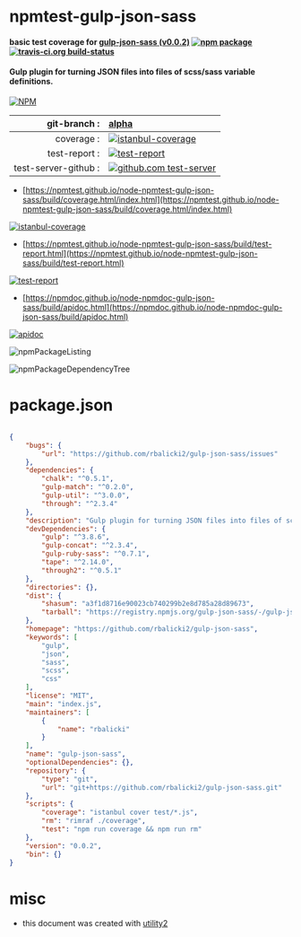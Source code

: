 # npmtest-gulp-json-sass

#### basic test coverage for  [gulp-json-sass (v0.0.2)](https://github.com/rbalicki2/gulp-json-sass)  [![npm package](https://img.shields.io/npm/v/npmtest-gulp-json-sass.svg?style=flat-square)](https://www.npmjs.org/package/npmtest-gulp-json-sass) [![travis-ci.org build-status](https://api.travis-ci.org/npmtest/node-npmtest-gulp-json-sass.svg)](https://travis-ci.org/npmtest/node-npmtest-gulp-json-sass)

#### Gulp plugin for turning JSON files into files of scss/sass variable definitions.

[![NPM](https://nodei.co/npm/gulp-json-sass.png?downloads=true&downloadRank=true&stars=true)](https://www.npmjs.com/package/gulp-json-sass)

| git-branch : | [alpha](https://github.com/npmtest/node-npmtest-gulp-json-sass/tree/alpha)|
|--:|:--|
| coverage : | [![istanbul-coverage](https://npmtest.github.io/node-npmtest-gulp-json-sass/build/coverage.badge.svg)](https://npmtest.github.io/node-npmtest-gulp-json-sass/build/coverage.html/index.html)|
| test-report : | [![test-report](https://npmtest.github.io/node-npmtest-gulp-json-sass/build/test-report.badge.svg)](https://npmtest.github.io/node-npmtest-gulp-json-sass/build/test-report.html)|
| test-server-github : | [![github.com test-server](https://npmtest.github.io/node-npmtest-gulp-json-sass/GitHub-Mark-32px.png)](https://npmtest.github.io/node-npmtest-gulp-json-sass/build/app/index.html) | | build-artifacts : | [![build-artifacts](https://npmtest.github.io/node-npmtest-gulp-json-sass/glyphicons_144_folder_open.png)](https://github.com/npmtest/node-npmtest-gulp-json-sass/tree/gh-pages/build)|

- [https://npmtest.github.io/node-npmtest-gulp-json-sass/build/coverage.html/index.html](https://npmtest.github.io/node-npmtest-gulp-json-sass/build/coverage.html/index.html)

[![istanbul-coverage](https://npmtest.github.io/node-npmtest-gulp-json-sass/build/screenCapture.buildCi.browser.%252Ftmp%252Fbuild%252Fcoverage.lib.html.png)](https://npmtest.github.io/node-npmtest-gulp-json-sass/build/coverage.html/index.html)

- [https://npmtest.github.io/node-npmtest-gulp-json-sass/build/test-report.html](https://npmtest.github.io/node-npmtest-gulp-json-sass/build/test-report.html)

[![test-report](https://npmtest.github.io/node-npmtest-gulp-json-sass/build/screenCapture.buildCi.browser.%252Ftmp%252Fbuild%252Ftest-report.html.png)](https://npmtest.github.io/node-npmtest-gulp-json-sass/build/test-report.html)

- [https://npmdoc.github.io/node-npmdoc-gulp-json-sass/build/apidoc.html](https://npmdoc.github.io/node-npmdoc-gulp-json-sass/build/apidoc.html)

[![apidoc](https://npmdoc.github.io/node-npmdoc-gulp-json-sass/build/screenCapture.buildCi.browser.%252Ftmp%252Fbuild%252Fapidoc.html.png)](https://npmdoc.github.io/node-npmdoc-gulp-json-sass/build/apidoc.html)

![npmPackageListing](https://npmtest.github.io/node-npmtest-gulp-json-sass/build/screenCapture.npmPackageListing.svg)

![npmPackageDependencyTree](https://npmtest.github.io/node-npmtest-gulp-json-sass/build/screenCapture.npmPackageDependencyTree.svg)



# package.json

```json

{
    "bugs": {
        "url": "https://github.com/rbalicki2/gulp-json-sass/issues"
    },
    "dependencies": {
        "chalk": "^0.5.1",
        "gulp-match": "^0.2.0",
        "gulp-util": "^3.0.0",
        "through": "^2.3.4"
    },
    "description": "Gulp plugin for turning JSON files into files of scss/sass variable definitions.",
    "devDependencies": {
        "gulp": "^3.8.6",
        "gulp-concat": "^2.3.4",
        "gulp-ruby-sass": "^0.7.1",
        "tape": "^2.14.0",
        "through2": "^0.5.1"
    },
    "directories": {},
    "dist": {
        "shasum": "a3f1d8716e90023cb740299b2e8d785a28d89673",
        "tarball": "https://registry.npmjs.org/gulp-json-sass/-/gulp-json-sass-0.0.2.tgz"
    },
    "homepage": "https://github.com/rbalicki2/gulp-json-sass",
    "keywords": [
        "gulp",
        "json",
        "sass",
        "scss",
        "css"
    ],
    "license": "MIT",
    "main": "index.js",
    "maintainers": [
        {
            "name": "rbalicki"
        }
    ],
    "name": "gulp-json-sass",
    "optionalDependencies": {},
    "repository": {
        "type": "git",
        "url": "git+https://github.com/rbalicki2/gulp-json-sass.git"
    },
    "scripts": {
        "coverage": "istanbul cover test/*.js",
        "rm": "rimraf ./coverage",
        "test": "npm run coverage && npm run rm"
    },
    "version": "0.0.2",
    "bin": {}
}
```



# misc
- this document was created with [utility2](https://github.com/kaizhu256/node-utility2)
